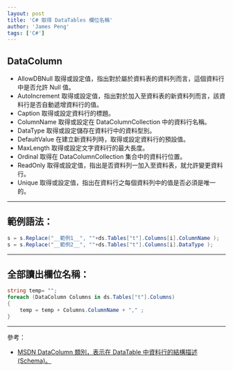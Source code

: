```yaml
---
layout: post
title: 'C# 取得 DataTables 欄位名稱'
author: 'James Peng'
tags: ['C#']
---
```


## DataColumn ##

- AllowDBNull 取得或設定值，指出對於屬於資料表的資料列而言，這個資料行中是否允許 Null 值。
- AutoIncrement 取得或設定值，指出對於加入至資料表的新資料列而言，該資料行是否自動遞增資料行的值。
- Caption 取得或設定資料行的標題。
- ColumnName 取得或設定在 DataColumnCollection 中的資料行名稱。
- DataType 取得或設定儲存在資料行中的資料型別。
- DefaultValue 在建立新資料列時，取得或設定資料行的預設值。
- MaxLength 取得或設定文字資料行的最大長度。
- Ordinal 取得在 DataColumnCollection 集合中的資料行位置。
- ReadOnly 取得或設定值，指出是否資料列一加入至資料表，就允許變更資料行。
- Unique 取得或設定值，指出在資料行之每個資料列中的值是否必須是唯一的。

----------


## 範例語法： ##

~~~csharp
s = s.Replace("__範例1__", ""+ds.Tables["t"].Columns[i].ColumnName );
s = s.Replace("__範例2__", ""+ds.Tables["t"].Columns[i].DataType );
~~~


----------

## 全部讀出欄位名稱： ##

~~~csharp
string temp= "";
foreach (DataColumn Columns in ds.Tables["t"].Columns)
{
    temp = temp + Columns.ColumnName + "," ;
}
~~~

----------

參考：

- [MSDN DataColumn 類別，表示在 DataTable 中資料行的結構描述 (Schema)。](http://msdn2.microsoft.com/zh-tw/library/system.data.datacolumn_members%28VS.80%29.aspx)
